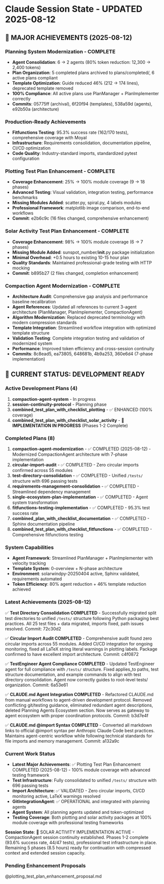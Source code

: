 # Claude Session State - UPDATED 2025-08-12

## 🎯 **MAJOR ACHIEVEMENTS (2025-08-12)**

### **Planning System Modernization - COMPLETE**
- **Agent Consolidation**: 6 → 2 agents (80% token reduction: 12,300 → 2,400 tokens)
- **Plan Organization**: 5 completed plans archived to plans/completed/, 6 active plans compliant
- **Template Optimization**: Guide reduced 46% (212 → 174 lines), deprecated template removed
- **100% Compliance**: All active plans use PlanManager + PlanImplementer correctly
- **Commits**: 05775ff (archival), 6f20f94 (templates), 538a59d (agents), e92b50a (architecture)

### **Production-Ready Achievements**
- **Fitfunctions Testing**: 95.3% success rate (162/170 tests), comprehensive coverage with Moyal
- **Infrastructure**: Requirements consolidation, documentation pipeline, CI/CD optimization
- **Code Quality**: Industry-standard imports, standardized pytest configuration

### **Plotting Test Plan Enhancement - COMPLETE**
- **Coverage Enhancement**: 25% → 100% module coverage (9 → 18 phases)
- **Advanced Testing**: Visual validation, integration testing, performance benchmarks
- **Missing Modules Added**: scatter.py, spiral.py, 4 labels modules
- **Professional Framework**: matplotlib image comparison, end-to-end workflows
- **Commit**: e2b6c9c (16 files changed, comprehensive enhancement)

### **Solar Activity Test Plan Enhancement - COMPLETE**
- **Coverage Enhancement**: 98% → 100% module coverage (6 → 7 phases)
- **Missing Module Added**: sunspot_number/__init__.py package initialization
- **Minimal Overhead**: +0.5 hours to existing 10-15 hour plan
- **Quality Standards**: Maintained professional-grade testing with HTTP mocking
- **Commit**: b895b27 (2 files changed, completion enhancement)

### **Compaction Agent Modernization - COMPLETE**
- **Architecture Audit**: Comprehensive gap analysis and performance baseline recalibration
- **Agent References**: Updated all references to current 3-agent architecture (PlanManager, PlanImplementer, CompactionAgent)
- **Algorithm Modernization**: Replaced deprecated terminology with modern compression standards
- **Template Integration**: Streamlined workflow integration with optimized template structure
- **Validation Testing**: Complete integration testing and validation of modernized system
- **Performance**: Improved token efficiency and cross-session continuity
- **Commits**: 8c8ead5, ea73805, 648681b, 4b9a253, 360e6d4 (7-phase implementation)

## 🎯 **CURRENT STATUS: DEVELOPMENT READY**

### **Active Development Plans (4)**
1. **compaction-agent-system** - In progress
2. **session-continuity-protocol** - Planning phase  
3. **combined_test_plan_with_checklist_plotting** - ✅ ENHANCED (100% coverage)
4. **combined_test_plan_with_checklist_solar_activity** - 🚧 **IMPLEMENTATION IN PROGRESS** (Phases 1-2 Complete)

### **Completed Plans (8)**
1. **compaction-agent-modernization** - ✅ COMPLETED (2025-08-12) - Modernized CompactionAgent architecture with 7-phase implementation
2. **circular-import-audit** - ✅ COMPLETED - Zero circular imports confirmed across 55 modules
3. **test-directory-consolidation** - ✅ COMPLETED - Unified `/tests/` structure with 696 passing tests
4. **requirements-management-consolidation** - ✅ COMPLETED - Streamlined dependency management
5. **single-ecosystem-plan-implementation** - ✅ COMPLETED - Agent system transformation
6. **fitfunctions-testing-implementation** - ✅ COMPLETED - 95.3% test success rate
7. **combined_plan_with_checklist_documentation** - ✅ COMPLETED - Sphinx documentation pipeline
8. **combined_test_plan_with_checklist_fitfunctions** - ✅ COMPLETED - Comprehensive fitfunctions testing

### **System Capabilities**
- **Agent Framework**: Streamlined PlanManager + PlanImplementer with velocity tracking
- **Template System**: 0-overview + N-phase architecture
- **Environment**: solarwindpy-20250404 active, Sphinx validated, requirements automated
- **Token Efficiency**: 80% agent reduction + 46% template reduction achieved

### **Latest Achievements (2025-08-12)**
✅ **Test Directory Consolidation COMPLETED** - Successfully migrated split test directories to unified `/tests/` structure following Python packaging best practices. All 25 test files + data migrated, imports fixed, path issues resolved. Commit: 72c30d2

✅ **Circular Import Audit COMPLETED** - Comprehensive audit found zero circular imports across 55 modules. Added CI/CD integration for ongoing monitoring, fixed all LaTeX string literal warnings in plotting labels. Package confirmed to have excellent import architecture. Commit: c4f0872

✅ **TestEngineer Agent Compliance COMPLETED** - Updated TestEngineer agent for full compliance with `/tests/` structure. Fixed applies_to paths, test structure documentation, and example commands to align with test directory consolidation. Agent now correctly guides to root-level tests/ organization. Commit: 6a53e61

✅ **CLAUDE.md Agent Integration COMPLETED** - Refactored CLAUDE.md from manual workflows to agent-driven development protocol. Removed conflicting git/testing guidance, eliminated redundant agent descriptions, deleted Planning Agents Ecosystem section. Now serves as gateway to agent ecosystem with proper coordination protocols. Commit: b3d7e4f

✅ **CLAUDE.md @import Syntax COMPLETED** - Converted all markdown links to official @import syntax per Anthropic Claude Code best practices. Maintains agent-centric workflow while following technical standards for file imports and memory management. Commit: a132a9c

### **Current Work Status**
- **Latest Major Achievements**: ✅ Plotting Test Plan Enhancement COMPLETED (2025-08-12) - 100% module coverage with advanced testing framework
- **Test Infrastructure**: Fully consolidated to unified `/tests/` structure with 696 passing tests
- **Import Architecture**: ✅ VALIDATED - Zero circular imports, CI/CD monitoring active, LaTeX warnings resolved
- **GitIntegrationAgent**: ✅ OPERATIONAL and integrated with planning agents
- **Agent System**: All planning agents updated and token-optimized
- **Testing Coverage**: Both plotting and solar activity packages at 100% module coverage with professional testing frameworks

**Session State**: 🚧 SOLAR ACTIVITY IMPLEMENTATION ACTIVE - CompactionAgent session continuity established. Phases 1-2 complete (93.6% success rate, 44/47 tests), professional test infrastructure in place. Remaining 5 phases (8.5 hours) ready for continuation with compressed context and extended session capacity.

### **Pending Enhancement Proposals**
@plotting_test_plan_enhancement_proposal.md